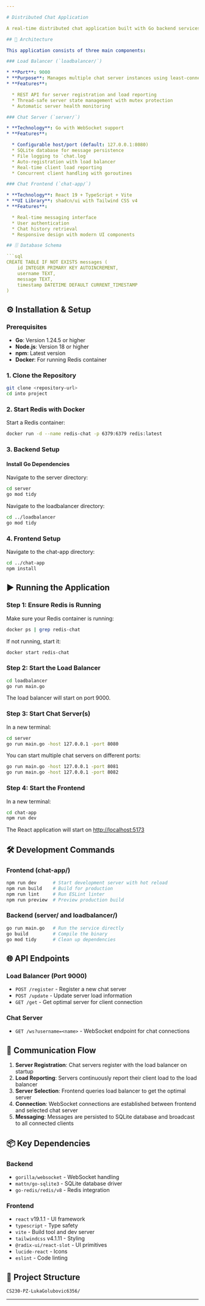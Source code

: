 ```yaml
---

# Distributed Chat Application

A real-time distributed chat application built with Go backend services and React frontend, featuring load balancing, WebSocket communication, and message persistence.

## 📐 Architecture

This application consists of three main components:

### Load Balancer (`loadbalancer/`)

* **Port**: 9000
* **Purpose**: Manages multiple chat server instances using least-connection routing
* **Features**:

  * REST API for server registration and load reporting
  * Thread-safe server state management with mutex protection
  * Automatic server health monitoring

### Chat Server (`server/`)

* **Technology**: Go with WebSocket support
* **Features**:

  * Configurable host/port (default: 127.0.0.1:8080)
  * SQLite database for message persistence
  * File logging to `chat.log`
  * Auto-registration with load balancer
  * Real-time client load reporting
  * Concurrent client handling with goroutines

### Chat Frontend (`chat-app/`)

* **Technology**: React 19 + TypeScript + Vite
* **UI Library**: shadcn/ui with Tailwind CSS v4
* **Features**:

  * Real-time messaging interface
  * User authentication
  * Chat history retrieval
  * Responsive design with modern UI components

## 🗄 Database Schema

```sql
CREATE TABLE IF NOT EXISTS messages (
    id INTEGER PRIMARY KEY AUTOINCREMENT,
    username TEXT,
    message TEXT,
    timestamp DATETIME DEFAULT CURRENT_TIMESTAMP
)
```

## ⚙ Installation & Setup

### Prerequisites

* **Go**: Version 1.24.5 or higher
* **Node.js**: Version 18 or higher
* **npm**: Latest version
* **Docker**: For running Redis container

### 1. Clone the Repository

```bash
git clone <repository-url>
cd into project
```

### 2. Start Redis with Docker

Start a Redis container:

```bash
docker run -d --name redis-chat -p 6379:6379 redis:latest
```

### 3. Backend Setup

#### Install Go Dependencies

Navigate to the server directory:

```bash
cd server
go mod tidy
```

Navigate to the loadbalancer directory:

```bash
cd ../loadbalancer
go mod tidy
```

### 4. Frontend Setup

Navigate to the chat-app directory:

```bash
cd ../chat-app
npm install
```

## ▶ Running the Application

### Step 1: Ensure Redis is Running

Make sure your Redis container is running:

```bash
docker ps | grep redis-chat
```

If not running, start it:

```bash
docker start redis-chat
```

### Step 2: Start the Load Balancer

```bash
cd loadbalancer
go run main.go
```

The load balancer will start on port 9000.

### Step 3: Start Chat Server(s)

In a new terminal:

```bash
cd server
go run main.go -host 127.0.0.1 -port 8080
```

You can start multiple chat servers on different ports:

```bash
go run main.go -host 127.0.0.1 -port 8081
go run main.go -host 127.0.0.1 -port 8082
```

### Step 4: Start the Frontend

In a new terminal:

```bash
cd chat-app
npm run dev
```

The React application will start on [http://localhost:5173](http://localhost:5173)

## 🛠 Development Commands

### Frontend (chat-app/)

```bash
npm run dev      # Start development server with hot reload
npm run build    # Build for production
npm run lint     # Run ESLint linter
npm run preview  # Preview production build
```

### Backend (server/ and loadbalancer/)

```bash
go run main.go   # Run the service directly
go build         # Compile the binary
go mod tidy      # Clean up dependencies
```

## 🌐 API Endpoints

### Load Balancer (Port 9000)

* `POST /register` - Register a new chat server
* `POST /update` - Update server load information
* `GET /get` - Get optimal server for client connection

### Chat Server

* `GET /ws?username=<name>` - WebSocket endpoint for chat connections

## 🔄 Communication Flow

1. **Server Registration**: Chat servers register with the load balancer on startup
2. **Load Reporting**: Servers continuously report their client load to the load balancer
3. **Server Selection**: Frontend queries load balancer to get the optimal server
4. **Connection**: WebSocket connections are established between frontend and selected chat server
5. **Messaging**: Messages are persisted to SQLite database and broadcast to all connected clients

## 📦 Key Dependencies

### Backend

* `gorilla/websocket` - WebSocket handling
* `mattn/go-sqlite3` - SQLite database driver
* `go-redis/redis/v8` - Redis integration

### Frontend

* `react` v19.1.1 - UI framework
* `typescript` - Type safety
* `vite` - Build tool and dev server
* `tailwindcss` v4.1.11 - Styling
* `@radix-ui/react-slot` - UI primitives
* `lucide-react` - Icons
* `eslint` - Code linting

## 📂 Project Structure

```
CS230-PZ-LukaGolubovic6356/
```

---
```

